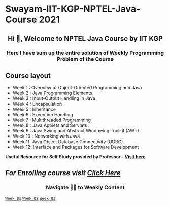 # Swayam-IIT-KGP-NPTEL-Java-Course **2021**

<h2 align="center">Hi 👋, Welcome to NPTEL Java Course by IIT KGP </h1>
<h3 align="center">Here I have sum up the entire solution of Weekly Programming Problem of the Course </h3>

## Course layout


* Week 1  :  Overview of Object-Oriented Programming and Java
* Week 2  :  Java Programming Elements
* Week 3  :  Input-Output Handling in Java
* Week 4  :  Encapsulation
* Week 5  :  Inheritance
* Week 6  :  Exception Handling 
* Week 7  :  Multithreaded Programming 
* Week 8  :  Java Applets and Servlets 
* Week 9  :  Java Swing and Abstract Windowing Toolkit (AWT)
* Week 10 : Networking with Java
* Week 11:  Java Object Database Connectivity (ODBC)
* Week 12:  Interface and Packages for Software Development

**Useful Resource for Self Study provided by Professor - [Visit here](https://cse.iitkgp.ac.in/~dsamanta/java/index.htm")**

*For Enrolling course visit [Click Here](https://onlinecourses.nptel.ac.in/noc21_cs56/preview")* 
----------------------------------------------------------------------------------------------------------------------------------------------------------------------------------

<h3 align="center">Navigate 👨‍💻 to Weekly Content </h3>

<a href="https://github.com/garvitraj/Swyam-IIT-KGP-NPTEL-Java-Course-2021-/tree/main/Week%201"> `Week 01`</a> 
<a href="https://github.com/garvitraj/Swayam-IIT-KGP-NPTEL-Java-Course-2021-/tree/main/Week%202"> `Week 02`</a>
<a href="https://github.com/garvitraj/Swayam-IIT-KGP-NPTEL-Java-Course-2021-/tree/main/Week%203"> `Week 03`</a>

